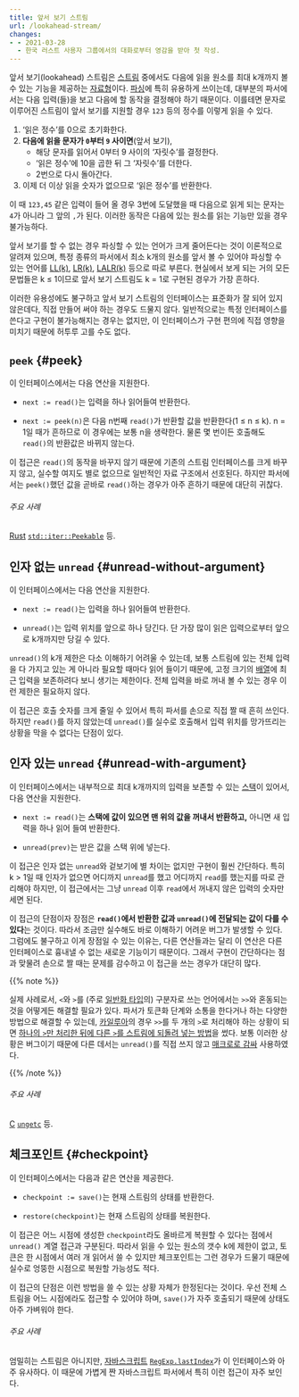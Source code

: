 ```yaml
---
title: 앞서 보기 스트림
url: /lookahead-stream/
changes:
- - 2021-03-28
  - 한국 러스트 사용자 그룹에서의 대화로부터 영감을 받아 첫 작성.
---
```


앞서 보기(lookahead) 스트림은 [스트림](stream) 중에서도 다음에 읽을 원소를 최대 k개까지 볼 수 있는 기능을 제공하는 [자료형](data-type)이다.
[파싱](parsing)에 특히 유용하게 쓰이는데,
대부분의 파서에서는 다음 입력(들)을 보고 다음에 할 동작을 결정해야 하기 때문이다.
이를테면 문자로 이루어진 스트림이 앞서 보기를 지원할 경우 `123` 등의 정수를 이렇게 읽을 수 있다.

1. ‘읽은 정수’를 0으로 초기화한다.
2. **다음에 읽을 문자가 `0`부터 `9` 사이면**(앞서 보기),
   * 해당 문자를 읽어서 0부터 9 사이의 ‘자릿수’를 결정한다.
   * ‘읽은 정수’에 10을 곱한 뒤 그 ‘자릿수’를 더한다.
   * 2번으로 다시 돌아간다.
3. 이제 더 이상 읽을 숫자가 없으므로 ‘읽은 정수’를 반환한다.

이 때 `123,45` 같은 입력이 들어 올 경우 3번에 도달했을 때 다음으로 읽게 되는 문자는 `4`가 아니라 그 앞의 `,`가 된다.
이러한 동작은 다음에 있는 원소를 읽는 기능만 있을 경우 불가능하다.

앞서 보기를 할 수 없는 경우 파싱할 수 있는 언어가 크게 줄어든다는 것이 이론적으로 알려져 있으며,
특정 종류의 파서에서 최소 k개의 원소를 앞서 볼 수 있어야 파싱할 수 있는 언어를 [LL(k)](ll-parser), [LR(k)](lr-parser), [LALR(k)](lalr-parser) 등으로 따로 부른다.
현실에서 보게 되는 거의 모든 문법들은 k ≤ 1이므로 앞서 보기 스트림도 k = 1로 구현된 경우가 가장 흔하다.

이러한 유용성에도 불구하고 앞서 보기 스트림의 인터페이스는 표준화가 잘 되어 있지 않은데다,
직접 만들어 써야 하는 경우도 드물지 않다.
일반적으로는 특정 인터페이스를 쓴다고 구현이 불가능해지는 경우는 없지만,
이 인터페이스가 구현 편의에 직접 영향을 미치기 때문에 허투루 고를 수도 없다.

## `peek` {#peek}

이 인터페이스에서는 다음 연산을 지원한다.

* `next := read()`는 입력을 하나 읽어들여 반환한다.

* `next := peek(n)`은 다음 n번째 `read()`가 반환할 값을 반환한다(1 ≤ n ≤ k).
  n = 1일 때가 흔하므로 이 경우에는 보통 n을 생략한다.
  물론 몇 번이든 호출해도 `read()`의 반환값은 바뀌지 않는다.

이 접근은 `read()`의 동작을 바꾸지 않기 때문에 기존의 스트림 인터페이스를 크게 바꾸지 않고,
실수할 여지도 별로 없으므로 일반적인 자료 구조에서 선호된다.
하지만 파서에서는 `peek()`했던 값을 곧바로 `read()`하는 경우가 아주 흔하기 때문에 대단히 귀찮다.

###### 주요 사례

[Rust]() [`std::iter::Peekable`](https://doc.rust-lang.org/std/iter/struct.Peekable.html) 등.

## 인자 없는 `unread` {#unread-without-argument}

이 인터페이스에서는 다음 연산을 지원한다.

* `next := read()`는 입력을 하나 읽어들여 반환한다.

* `unread()`는 입력 위치를 앞으로 하나 당긴다.
  단 가장 많이 읽은 입력으로부터 앞으로 k개까지만 당길 수 있다.

`unread()`의 k개 제한은 다소 이해하기 어려울 수 있는데,
보통 스트림에 있는 전체 입력을 다 가지고 있는 게 아니라 필요할 때마다 읽어 들이기 때문에,
고정 크기의 [배열](array)에 최근 입력을 보존하려다 보니 생기는 제한이다.
전체 입력을 바로 꺼내 볼 수 있는 경우 이런 제한은 필요하지 않다.

이 접근은 호출 숫자를 크게 줄일 수 있어서 특히 파서를 손으로 직접 짤 때 흔히 쓰인다.
하지만 `read()`를 하지 않았는데 `unread()`를 실수로 호출해서 입력 위치를 망가뜨리는 상황을 막을 수 없다는 단점이 있다.

## 인자 있는 `unread` {#unread-with-argument}

이 인터페이스에서는 내부적으로 최대 k개까지의 입력을 보존할 수 있는 [스택](stack)이 있어서,
다음 연산을 지원한다.

* `next := read()`는 **스택에 값이 있으면 맨 위의 값을 꺼내서 반환하고,**
  아니면 새 입력을 하나 읽어 들여 반환한다.

* `unread(prev)`는 받은 값을 스택 위에 넣는다.

이 접근은 인자 없는 `unread`와 겉보기에 별 차이는 없지만 구현이 훨씬 간단하다.
특히 k > 1일 때 인자가 없으면 어디까지 `unread`를 했고 어디까지 `read`를 했는지를 따로 관리해야 하지만,
이 접근에서는 그냥 `unread` 이후 `read`에서 꺼내지 않은 입력의 숫자만 세면 된다.

이 접근의 단점이자 장점은 **`read()`에서 반환한 값과 `unread()`에 전달되는 값이 다를 수 있다**는 것이다.
따라서 조금만 실수해도 바로 이해하기 어려운 버그가 발생할 수 있다.
그럼에도 불구하고 이게 장점일 수 있는 이유는,
다른 연산들과는 달리 이 연산은 다른 인터페이스로 흉내낼 수 없는 새로운 기능이기 때문이다.
그래서 구현이 간단하다는 점과 맞물려 손으로 짤 때는 문제를 감수하고 이 접근을 쓰는 경우가 대단히 많다.

{{% note %}}

실제 사례로서, `<`와 `>`를 (주로 [일반화 타입](generic-type)의) 구분자로 쓰는 언어에서는 `>>`와 혼동되는 것을 어떻게든 해결할 필요가 있다.
파서가 토큰화 단계와 소통을 한다거나 하는 다양한 방법으로 해결할 수 있는데,
[카일루아](https://github.com/devcat-studio/kailua/)의 경우 `>>`를 두 개의 `>`로 처리해야 하는 상황이 되면 [하나의 `>`만 처리한 뒤에 다른 `>`를 스트림에 되돌려 넣는 방법](https://github.com/devcat-studio/kailua/blob/323caab/kailua_syntax/src/parser.rs#L2469-L2478)을 썼다.
보통 이러한 상황은 버그이기 때문에 다른 데서는 `unread()`를 직접 쓰지 않고 [매크로로 감싸](https://github.com/devcat-studio/kailua/blob/323caab/kailua_syntax/src/parser.rs#L319-L350) 사용하였다.

{{% /note %}}

###### 주요 사례

[C](c-language) [`ungetc`](https://en.cppreference.com/w/c/io/ungetc) 등.

## 체크포인트 {#checkpoint}

이 인터페이스에서는 다음과 같은 연산을 제공한다.

* `checkpoint := save()`는 현재 스트림의 상태를 반환한다.

* `restore(checkpoint)`는 현재 스트림의 상태를 복원한다.

이 접근은 어느 시점에 생성한 `checkpoint`라도 올바르게 복원할 수 있다는 점에서 `unread()` 계열 접근과 구분된다.
따라서 읽을 수 있는 원소의 갯수 k에 제한이 없고,
토큰은 한 시점에서 여러 개 읽어서 쓸 수 있지만 체크포인트는 그런 경우가 드물기 때문에 실수로 엉뚱한 시점으로 복원할 가능성도 적다.

이 접근의 단점은 이런 방법을 쓸 수 있는 상황 자체가 한정된다는 것이다.
우선 전체 스트림을 어느 시점에라도 접근할 수 있어야 하며,
`save()`가 자주 호출되기 때문에 상태도 아주 가벼워야 한다.

###### 주요 사례

엄밀히는 스트림은 아니지만,
[자바스크립트](javascript) [`RegExp.lastIndex`](https://developer.mozilla.org/en-US/docs/Web/JavaScript/Reference/Global_Objects/RegExp/lastIndex)가 이 인터페이스와 아주 유사하다.
이 때문에 가볍게 짠 자바스크립트 파서에서 특히 이런 접근이 자주 보인다.

